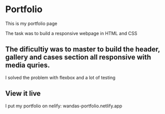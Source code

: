 # Portfolio

This is my portfolio page

The task was to build a responsive webpage in HTML and CSS

## The dificultiy was to master to build the header, gallery and cases section all responsive with media quries.

I solved the problem with flexbox and a lot of testing

## View it live

I put my portfolio on nelify: wandas-portfolio.netlify.app
